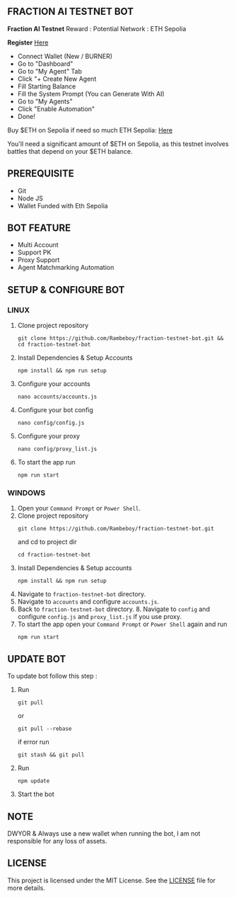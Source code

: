 ## FRACTION AI TESTNET BOT

**Fraction AI Testnet**
Reward : Potential Network : ETH Sepolia

**Register** [Here](https://dapp.fractionai.xyz?referral=80735902)
- Connect Wallet (New / BURNER)
- Go to "Dashboard"
- Go to "My Agent" Tab
- Click "+ Create New Agent
- Fill Starting Balance
- Fill the System Prompt (You can Generate With AI)
- Go to "My Agents"
- Click "Enable Automation"
- Done!

Buy $ETH on Sepolia if need so much ETH Sepolia: [Here](https://testnetbridge.com/sepolia)

You'll need a significant amount of $ETH on Sepolia, as this testnet involves battles that depend on your $ETH balance.

## PREREQUISITE

- Git
- Node JS
- Wallet Funded with Eth Sepolia

## BOT FEATURE

- Multi Account 
- Support PK
- Proxy Support
- Agent Matchmarking Automation 


## SETUP & CONFIGURE BOT

### LINUX
1. Clone project repository
   ```
   git clone https://github.com/Rambeboy/fraction-testnet-bot.git && cd fraction-testnet-bot
   ```
2. Install Dependencies & Setup Accounts
   ```
   npm install && npm run setup
   ```
3. Configure your accounts
   ```
   nano accounts/accounts.js
   ```
4. Configure your bot config
   ```
   nano config/config.js
   ```
5. Configure your proxy
   ```
   nano config/proxy_list.js
   ```
6. To start the app run
   ```
   npm run start
   ```
   
### WINDOWS
1. Open your `Command Prompt` or `Power Shell`.
2. Clone project repository
   ```
   git clone https://github.com/Rambeboy/fraction-testnet-bot.git
   ```
   and cd to project dir
   ```
   cd fraction-testnet-bot
   ```
3. Install Dependencies & Setup accounts
   ```
   npm install && npm run setup
   ```
5. Navigate to `fraction-testnet-bot` directory. 
6. Navigate to `accounts` and configure `accounts.js`.
7. Back to `fraction-testnet-bot` directory. 8. Navigate to `config` and configure `config.js` and `proxy_list.js` if you use proxy.
9. To start the app open your `Command Prompt` or `Power Shell` again and run
    ```
    npm run start
    ```

## UPDATE BOT

To update bot follow this step :
1. Run
   ```
   git pull
   ```
   or
   ```
   git pull --rebase
   ```
   if error run
   ```
   git stash && git pull
   ```
2. Run
   ```
   npm update
   ```
2. Start the bot

## NOTE

DWYOR & Always use a new wallet when running the bot, I am not responsible for any loss of assets.

## LICENSE

This project is licensed under the MIT License. See the [LICENSE](LICENSE) file for more details.
